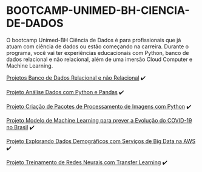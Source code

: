 # BOOTCAMP-UNIMED-BH-CIENCIA-DE-DADOS
O bootcamp Unimed-BH Ciência de Dados é para profissionais que já atuam com ciência de dados ou estão começando na carreira. Durante o programa, você vai ter experiências educacionais com Python, banco de dados relacional e não relacional, além de uma imersão Cloud Computer e Machine Learning. 

[Projetos Banco de Dados Relacional e não Relacional]() ✔️

[Projeto Análise Dados com Python e Pandas](https://github.com/VagnerF/Analise_dados_com_python_pandas) ✔️

[Projeto Criação de Pacotes de Processamento de Imagens com Python]() ✔️

[Projeto Modelo de Machine Learning para prever a Evolução do COVID-19 no Brasil]() ✔️

[Projeto Explorando Dados Demográficos com Serviços de Big Data na AWS]() ✔️

[Projeto Treinamento de Redes Neurais com Transfer Learning]() ✔️
